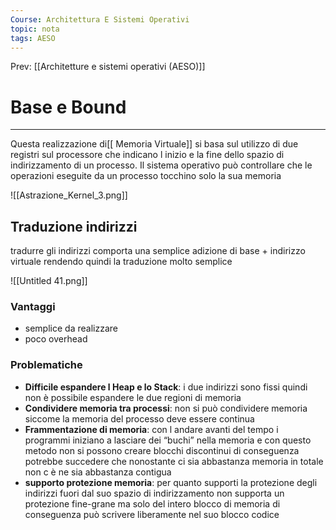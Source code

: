 ```yaml
---
Course: Architettura E Sistemi Operativi
topic: nota
tags: AESO
---
```


Prev: [[Architetture e sistemi operativi (AESO)]]

# Base e Bound
---
Questa realizzazione di[[ Memoria Virtuale]] si basa sul utilizzo di due registri sul processore che indicano l inizio e la fine dello spazio di indirizzamento di un processo. Il sistema operativo può controllare che le operazioni eseguite da un processo tocchino solo la sua memoria

![[Astrazione_Kernel_3.png]]

## Traduzione indirizzi

tradurre gli indirizzi comporta una semplice adizione di base + indirizzo virtuale rendendo quindi la traduzione molto semplice

![[Untitled 41.png]]

### Vantaggi

- semplice da realizzare
- poco overhead

### Problematiche

- **Difficile espandere l Heap e lo Stack**: i due indirizzi sono fissi quindi non è possibile espandere le due regioni di memoria
- **Condividere memoria tra processi**: non si può condividere memoria siccome la memoria del processo deve essere continua
- **Frammentazione di memoria**: con l andare avanti del tempo i programmi iniziano a lasciare dei “buchi” nella memoria e con questo metodo non si possono creare blocchi discontinui di conseguenza potrebbe succedere che nonostante ci sia abbastanza memoria in totale non c è ne sia abbastanza contigua
- **supporto protezione memoria**: per quanto supporti la protezione degli indirizzi fuori dal suo spazio di indirizzamento non supporta un protezione fine-grane ma solo del intero blocco di memoria di conseguenza può scrivere liberamente nel suo blocco codice
